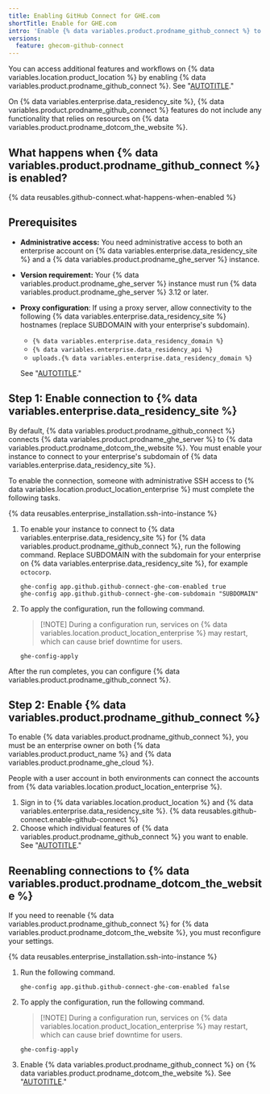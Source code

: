 ```yaml
---
title: Enabling GitHub Connect for GHE.com
shortTitle: Enable for GHE.com
intro: 'Enable {% data variables.product.prodname_github_connect %} to share data between {% data variables.enterprise.data_residency_site %} and {% data variables.location.product_location %}.'
versions:
  feature: ghecom-github-connect
---
```


You can access additional features and workflows on {% data variables.location.product_location %} by enabling {% data variables.product.prodname_github_connect %}. See "[AUTOTITLE](/admin/configuration/configuring-github-connect/about-github-connect)."

On {% data variables.enterprise.data_residency_site %}, {% data variables.product.prodname_github_connect %} features do not include any functionality that relies on resources on {% data variables.product.prodname_dotcom_the_website %}.

## What happens when {% data variables.product.prodname_github_connect %} is enabled?

{% data reusables.github-connect.what-happens-when-enabled %}

## Prerequisites

* **Administrative access:** You need administrative access to both an enterprise account on {% data variables.enterprise.data_residency_site %} and a {% data variables.product.prodname_ghe_server %} instance.
* **Version requirement:** Your {% data variables.product.prodname_ghe_server %} instance must run {% data variables.product.prodname_ghe_server %} 3.12 or later.
* **Proxy configuration**: If using a proxy server, allow connectivity to the following {% data variables.enterprise.data_residency_site %} hostnames (replace SUBDOMAIN with your enterprise's subdomain).

   * `{% data variables.enterprise.data_residency_domain %}`
   * `{% data variables.enterprise.data_residency_api %}`
   * `uploads.{% data variables.enterprise.data_residency_domain %}`

   See "[AUTOTITLE](/admin/configuration/configuring-network-settings/configuring-an-outbound-web-proxy-server)."

## Step 1: Enable connection to {% data variables.enterprise.data_residency_site %}

By default, {% data variables.product.prodname_github_connect %} connects {% data variables.product.prodname_ghe_server %} to {% data variables.product.prodname_dotcom_the_website %}. You must enable your instance to connect to your enterprise's subdomain of {% data variables.enterprise.data_residency_site %}.

To enable the connection, someone with administrative SSH access to {% data variables.location.product_location_enterprise %} must complete the following tasks.

{% data reusables.enterprise_installation.ssh-into-instance %}
1. To enable your instance to connect to {% data variables.enterprise.data_residency_site %} for {% data variables.product.prodname_github_connect %}, run the following command. Replace SUBDOMAIN with the subdomain for your enterprise on {% data variables.enterprise.data_residency_site %}, for example `octocorp`.

   ```shell copy
   ghe-config app.github.github-connect-ghe-com-enabled true
   ghe-config app.github.github-connect-ghe-com-subdomain "SUBDOMAIN"
   ```

1. To apply the configuration, run the following command.

   >[!NOTE] During a configuration run, services on {% data variables.location.product_location_enterprise %} may restart, which can cause brief downtime for users.

    ```shell copy
    ghe-config-apply
    ```

After the run completes, you can configure {% data variables.product.prodname_github_connect %}.

## Step 2: Enable {% data variables.product.prodname_github_connect %}

To enable {% data variables.product.prodname_github_connect %}, you must be an enterprise owner on both {% data variables.product.product_name %} and {% data variables.product.prodname_ghe_cloud %}.

People with a user account in both environments can connect the accounts from {% data variables.location.product_location_enterprise %}.

1. Sign in to {% data variables.location.product_location %} and {% data variables.enterprise.data_residency_site %}.
{% data reusables.github-connect.enable-github-connect %}
1. Choose which individual features of {% data variables.product.prodname_github_connect %} you want to enable. See "[AUTOTITLE](/admin/configuring-settings/configuring-github-connect/about-github-connect#github-connect-features)."

## Reenabling connections to {% data variables.product.prodname_dotcom_the_website %}

If you need to reenable {% data variables.product.prodname_github_connect %} for {% data variables.product.prodname_dotcom_the_website %}, you must reconfigure your settings.

{% data reusables.enterprise_installation.ssh-into-instance %}
1. Run the following command.

   ```shell copy
   ghe-config app.github.github-connect-ghe-com-enabled false
   ```

1. To apply the configuration, run the following command.

   >[!NOTE] During a configuration run, services on {% data variables.location.product_location_enterprise %} may restart, which can cause brief downtime for users.

    ```shell copy
    ghe-config-apply
    ```

1. Enable {% data variables.product.prodname_github_connect %} on {% data variables.product.prodname_dotcom_the_website %}. See "[AUTOTITLE](/admin/configuring-settings/configuring-github-connect/enabling-github-connect-for-githubcom)."
